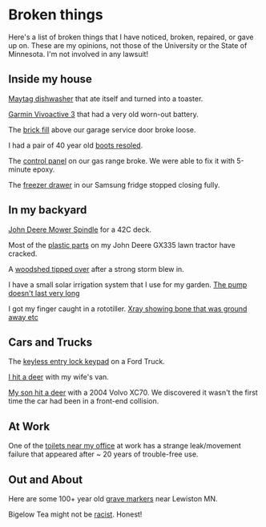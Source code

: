 # Broken things

Here's a list of broken things that I have noticed, broken, repaired, or gave up on.  These are my opinions, not those of the University or the State of Minnesota.  I'm not involved in any lawsuit!

## Inside my house
[Maytag dishwasher](dishwasher.md) that ate itself and turned into a toaster. 

[Garmin Vivoactive 3](Garmin_Watch.md) that had a very old worn-out battery.

The [brick fill](brick_fill.md) above our garage service door broke loose.

I had a pair of 40 year old [boots resoled](boots.md).

The [control panel](oven_control_panel.md) on our gas range broke.  We were able to fix it with 5-minute epoxy. 

The [freezer drawer](samsung_fridge_door.md) in our Samsung fridge stopped closing fully.

## In my backyard

[John  Deere Mower Spindle](mower_spindle.md) for a 42C deck. 

Most of the [plastic parts](JohnDeere_335_plastic.md) on my John Deere GX335 lawn tractor have cracked.

A [woodshed tipped over](woodshed.md) after a strong storm blew in.

I have a small solar irrigation system that I use for my garden.  [The pump doesn't last very long](solar_water_pump.md)

I got my finger caught in a rototiller.  [Xray showing bone that was ground away etc](finger.md)

## Cars and Trucks

The [keyless entry lock keypad](Ford_lock.md) on a Ford Truck.

[I hit a deer](Sienna_Deer.md) with my wife's van.

[My son hit a deer](volvo_deer.md) with a 2004 Volvo XC70.  We discovered it wasn't the first time the car had been in a front-end collision.

## At Work

One of the [toilets near my office](Pasteur_toilet.md) at work has a strange leak/movement failure that appeared after ~ 20 years of trouble-free use.

## Out and About
Here are some 100+ year old [grave markers](grave_markers.md) near Lewiston MN.

Bigelow Tea might not be [racist](tea.md). Honest!